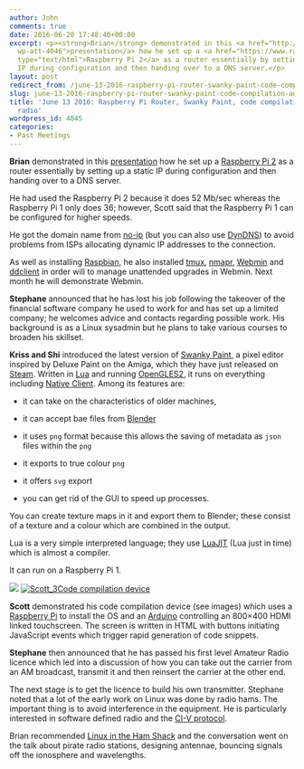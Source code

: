 ```yaml
---
author: John
comments: true
date: 2016-06-20 17:48:40+00:00
excerpt: <p><strong>Brian</strong> demonstrated in this <a href="http://www.bradlug.co.uk/?attachment_id=4046"rel="attachment
  wp-att-4046">presentation</a> how he set up a <a href="https://www.raspberrypi.org/products/raspberry-pi-2-model-b/"
  type="text/html">Raspberry Pi 2</a> as a router essentially by setting up a static
  IP during configuration and then handing over to a DNS server.</p>
layout: post
redirect_from: /june-13-2016-raspberry-pi-router-swanky-paint-code-compilation-and-amateur-radio
slug: june-13-2016-raspberry-pi-router-swanky-paint-code-compilation-and-amateur-radio
title: 'June 13 2016: Raspberry Pi Router, Swanky Paint, code compilation and amateur
  radio'
wordpress_id: 4045
categories:
- Past Meetings
---
```


**Brian** demonstrated in this [presentation](http://www.bradlug.co.uk/blog/2016/06/20/files/rasPiRouter.odp) how he set up a [Raspberry Pi 2](https://www.raspberrypi.org/products/raspberry-pi-2-model-b/) as a router essentially by setting up a static IP during configuration and then handing over to a DNS server.




He had used the Raspberry Pi 2 because it does 52 Mb/sec whereas the Raspberry Pi 1 only does 36; however, Scott said that the Raspberry Pi 1 can be configured for higher speeds.




He got the domain name from [no-ip](http://www.noip.com/) (but you can also use [DynDNS](http://dyn.com/dns/)) to avoid problems from ISPs allocating dynamic IP addresses to the connection.




As well as installing [Raspbian](https://www.raspbian.org/), he also installed [tmux](https://tmux.github.io/), [nmapr](https://nmap.org/), [Webmin](http://www.webmin.com/) and [ddclient](https://sourceforge.net/projects/ddclient/) in order will to manage unattended upgrades in Webmin. Next month he will demonstrate Webmin.




**Stephane** announced that he has lost his job following the takeover of the financial software company he used to work for and has set up a limited company; he welcomes advice and contacts regarding possible work. His background is as a Linux sysadmin but he plans to take various courses to broaden his skillset.




**Kriss and Shi** introduced the latest version of [Swanky Paint](http://dime.lo4d.net/dl/swpaint), a pixel editor inspired by Deluxe Paint on the Amiga, which they have just released on [Steam](http://store.steampowered.com/app/432030/). Written in [Lua](https://www.lua.org/) and running [OpenGLES2](https://www.khronos.org/opengles/2_X/), it runs on everything including [Native Client](https://developer.chrome.com/native-client). Among its features are:






  * it can take on the characteristics of older machines,


  * it can accept bae files from [Blender](https://www.blender.org/)


  * it uses `png` format because this allows the saving of metadata as `json` files within the `png`


  * it exports to true colour `png`


  * it offers `svg` export


  * you can get rid of the GUI to speed up processes.




You can create texture maps in it and export them to Blender; these consist of a texture and a colour which are combined in the output.




Lua is a very simple interpreted language; they use [LuaJIT](http://luajit.org/) (Lua just in time) which is almost a compiler.




It can run on a Raspberry Pi 1.


[![](http://www.bradlug.co.uk/wp-content/uploads/2016/06/Scott_1-300x200.png)](http://www.bradlug.co.uk/june-13-2016-raspberry-pi-router-swanky-paint-code-compilation-and-amateur-radio/scott_1/)
[![Scott_3](http://www.bradlug.co.uk/wp-content/uploads/2016/06/Scott_3-300x171.png)Code compilation device](http://www.bradlug.co.uk/june-13-2016-raspberry-pi-router-swanky-paint-code-compilation-and-amateur-radio/scott_3/)


**Scott** demonstrated his code compilation device (see images) which uses a [Raspberry Pi](https://www.raspberrypi.org/) to install the OS and an [Arduino](https://www.arduino.cc/) controlling an 800×400 HDMI linked touchscreen. The screen is written in HTML with buttons initiating JavaScript events which trigger rapid generation of code snippets.




**Stephane** then announced that he has passed his first level Amateur Radio licence which led into a discussion of how you can take out the carrier from an AM broadcast, transmit it and then reinsert the carrier at the other end.




The next stage is to get the licence to build his own transmitter. Stephane noted that a lot of the early work on Linux was done by radio hams. The important thing is to avoid interference in the equipment. He is particularly interested in software defined radio and the [CI-V protocol](http://www.icomamerica.com/en/support/kb/article.aspx?ArticleNumber=63AE624429).




Brian recommended [Linux in the Ham Shack](http://lhspodcast.info/) and the conversation went on the talk about pirate radio stations, designing antennae, bouncing signals off the ionosphere and wavelengths.
